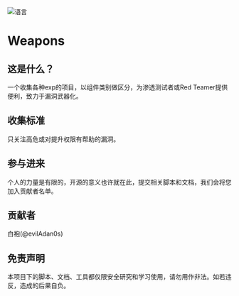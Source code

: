 ![语言](https://img.shields.io/badge/language-Python-brightgreen.svg?style=plastic)
# Weapons
## 这是什么？
一个收集各种exp的项目，以组件类别做区分，为渗透测试者或Red Teamer提供便利，致力于漏洞武器化。

## 收集标准
只关注高危或对提升权限有帮助的漏洞。

## 参与进来
个人的力量是有限的，开源的意义也许就在此，提交相关脚本和文档，我们会将您加入贡献者名单。

## 贡献者
白袍(@evilAdan0s)

## 免责声明
本项目下的脚本、文档、工具都仅限安全研究和学习使用，请勿用作非法。如若违反，造成的后果自负。

